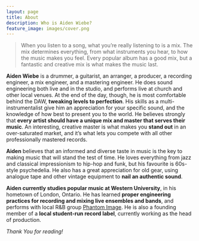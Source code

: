 ```yaml
---
layout: page
title: About
description: Who is Aiden Wiebe?
feature_image: images/cover.png
---
```


>When you listen to a song, what you’re really listening to is a mix.  The mix determines everything, from what instruments you hear, to how the music makes you feel.  Every popular album has a good mix, but a fantastic and creative mix is what makes the music last.  

**Aiden Wiebe** is a drummer, a guitarist, an arranger, a producer, a recording engineer, a mix engineer, and a mastering engineer.  He does sound engineering both live and in the studio, and performs live at church and other local venues.  At the end of the day, though, he is most comfortable behind the DAW, **tweaking levels to perfection**.  His skills as a multi-instrumentalist give him an appreciation for your specific sound, and the knowledge of how best to present you to the world.  He believes strongly that **every artist should have a unique mix and master that serves their music**.  An interesting, creative master is what makes you **stand out** in an over-saturated market, and it’s what lets you compete with all other professionally mastered records.  

**Aiden** believes that an informed and diverse taste in music is the key to making music that will stand the test of time.  He loves everything from jazz and classical impressionism to hip-hop and funk, but his favourite is 60s-style psychedelia.  He also has a great appreciation for old gear, using analogue tape and other vintage equipment to **nail an authentic sound**.  

**Aiden currently studies popular music at Western University**, in his hometown of London, Ontario.  He has learned **proper engineering practices for recording and mixing live ensembles and bands**, and performs with local R&B group [Phantom Image](https://www.instagram.com/phantomimagemusic/).  He is also a founding member of a **local student-run record label**, currently working as the head of production.

*Thank You for reading!*

